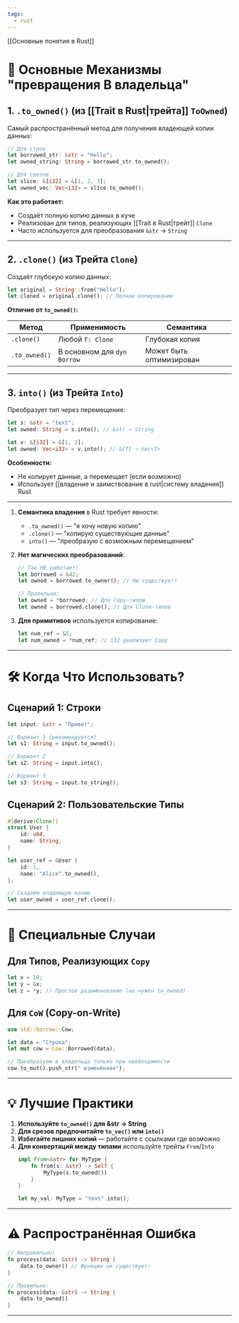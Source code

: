 ```yaml
---
tags:
  - rust
---
```

[[Основные понятия в Rust]]
# 🔑 Основные Механизмы "превращения В владельца"
## 1. **`.to_owned()`** (из [[Trait в Rust|трейта]] `ToOwned`)
Самый распространённый метод для получения владеющей копии данных:
```rust
// Для строк
let borrowed_str: &str = "Hello";
let owned_string: String = borrowed_str.to_owned();

// Для срезов
let slice: &[i32] = &[1, 2, 3];
let owned_vec: Vec<i32> = slice.to_owned();
```

**Как это работает:**
- Создаёт полную копию данных в куче
- Реализован для типов, реализующих [[Trait в Rust|трейт]] `Clone`
- Часто используется для преобразования `&str` → `String`

---

## 2. **`.clone()`** (из Трейта `Clone`)
Создаёт глубокую копию данных:
```rust
let original = String::from("Hello");
let cloned = original.clone(); // Полное копирование
```

**Отличие от `to_owned()`:**

| Метод         | Применимость                | Семантика                |
| ------------- | --------------------------- | ------------------------ |
| `.clone()`    | Любой `T: Clone`            | Глубокая копия           |
| `.to_owned()` | В основном для `dyn Borrow` | Может быть оптимизирован |

---

## 3. **`into()`** (из Трейта `Into`)
Преобразует тип через перемещение:
```rust
let s: &str = "text";
let owned: String = s.into(); // &str → String

let v: &[i32] = &[1, 2];
let owned: Vec<i32> = v.into(); // &[T] → Vec<T>
```

**Особенности:**
- Не копирует данные, а перемещает (если возможно)
- Использует [[владение и заимствование в rust|систему владения]] Rust

---


1. **Семантика владения** в Rust требует явности:
   - `.to_owned()` — "я хочу новую копию"
   - `.clone()` — "копирую существующие данные"
   - `into()` — "преобразую с возможным перемещением"

2. **Нет магических преобразований**:
   ```rust
   // Так НЕ работает!
   let borrowed = &42;
   let owned = borrowed.to_owner(); // Не существует!
   
   // Правильно:
   let owned = *borrowed; // Для Copy-типов
   let owned = borrowed.clone(); // Для Clone-типов
   ```

3. **Для примитивов** используется копирование:
   ```rust
   let num_ref = &5;
   let num_owned = *num_ref; // i32 реализует Copy
   ```

---

# 🛠️ Когда Что Использовать?
## Сценарий 1: Строки
```rust
let input: &str = "Привет";

// Вариант 1 (рекомендуется)
let s1: String = input.to_owned();

// Вариант 2
let s2: String = input.into();

// Вариант 3
let s3: String = input.to_string();
```

## Сценарий 2: Пользовательские Типы
```rust
#[derive(Clone)]
struct User {
    id: u64,
    name: String,
}

let user_ref = &User {
    id: 1,
    name: "Alice".to_owned(),
};

// Создаём владеющую копию
let user_owned = user_ref.clone();
```

---

# 🔄 Специальные Случаи
## Для Типов, Реализующих `Copy`
```rust
let x = 10;
let y = &x;
let z = *y; // Простое разыменование (не нужен to_owned)
```

## Для `CoW` (Copy-on-Write)
```rust
use std::borrow::Cow;

let data = "Строка";
let mut cow = Cow::Borrowed(data);

// Преобразуем в владельца только при необходимости
cow.to_mut().push_str(" изменённая");
```

---

# 💡 Лучшие Практики
1. **Используйте `to_owned()` для &str → String**
2. **Для срезов предпочитайте `to_vec()` или `into()`**
3. **Избегайте лишних копий** — работайте с ссылками где возможно
4. **Для конвертаций между типами** используйте трейты `From`/`Into`
   ```rust
   impl From<&str> for MyType {
       fn from(s: &str) -> Self {
           MyType(s.to_owned())
       }
   }
   
   let my_val: MyType = "text".into();
   ```

---

# ⚠️ Распространённая Ошибка
```rust
// Неправильно!
fn process(data: &str) -> String {
    data.to_owner() // Функции не существует!
}

// Правильно:
fn process(data: &str) -> String {
    data.to_owned()
}
```

---